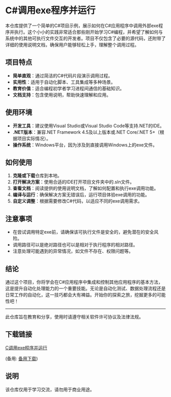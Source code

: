 # C#调用exe程序并运行

本仓库提供了一个简单的C#项目示例，展示如何在C#应用程序中调用外部exe程序并执行。这个小小的实践非常适合那些刚开始学习C#编程，并希望了解如何与系统中的其他可执行文件交互的开发者。项目不仅包含了必要的源代码，还附带了详细的使用说明文档，确保用户能够轻松上手，理解整个调用过程。

## 项目特点

- **简单直观**：通过简洁的C#代码片段演示调用过程。
- **实用性**：适用于自动化脚本、工具集成等多种场景。
- **教育价值**：适合编程初学者学习进程间通信的基础知识。
- **文档支持**：包含使用说明，帮助快速理解和应用。

## 使用环境

- **开发工具**：建议使用Visual Studio或Visual Studio Code等支持.NET的IDE。
- **.NET版本**：兼容.NET Framework 4.5及以上版本或.NET Core/.NET 5+（根据项目实际情况）。
- **操作系统**：Windows平台，因为涉及到直接调用Windows上的exe文件。

## 如何使用

1. **克隆或下载**仓库到本地。
2. **打开解决方案**：使用合适的IDE打开项目文件夹中的.sln文件。
3. **查看文档**：阅读提供的使用说明文档，了解如何配置和执行exe调用功能。
4. **编译与运行**：确保解决方案无错误后，运行项目体验exe调用的功能。
5. **自定义调整**：根据需要修改C#代码，以适应不同的exe调用需求。

## 注意事项

- 在尝试调用特定exe前，请确保该可执行文件是安全的，避免潜在的安全风险。
- 调用路径可以是绝对路径也可以是相对于执行程序的相对路径。
- 注意处理可能遇到的异常情况，如文件不存在、权限问题等。

## 结论

通过这个项目，你将学会在C#应用程序中集成和控制其他应用程序的基本方法，这是提升自动化处理能力的一个重要技能。无论是自动化测试、数据处理流程还是日常工作的自动化，这一技巧都会大有裨益。开始你的探索之旅，挖掘更多的可能性吧！

---

此仓库旨在教育和分享，使用时请遵守相关软件许可协议及法律法规。

## 下载链接
[C调用exe程序并运行](https://pan.quark.cn/s/abb9da74f7ea) 

(备用: [备用下载](https://pan.baidu.com/s/1D2zWABat-InsyYbMKyD0iA?pwd=1234))

## 说明

该仓库仅用于学习交流，请勿用于商业用途。
